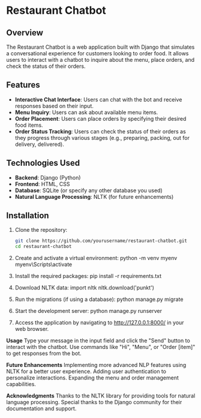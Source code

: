 # Restaurant Chatbot

## Overview

The Restaurant Chatbot is a web application built with Django that simulates a conversational experience for customers looking to order food. It allows users to interact with a chatbot to inquire about the menu, place orders, and check the status of their orders.

## Features

- **Interactive Chat Interface**: Users can chat with the bot and receive responses based on their input.
- **Menu Inquiry**: Users can ask about available menu items.
- **Order Placement**: Users can place orders by specifying their desired food items.
- **Order Status Tracking**: Users can check the status of their orders as they progress through various stages (e.g., preparing, packing, out for delivery, delivered).

## Technologies Used

- **Backend**: Django (Python)
- **Frontend**: HTML, CSS
- **Database**: SQLite (or specify any other database you used)
- **Natural Language Processing**: NLTK (for future enhancements)

## Installation

1. Clone the repository:

   ```bash
   git clone https://github.com/yourusername/restaurant-chatbot.git
   cd restaurant-chatbot
   
2. Create and activate a virtual environment:
   python -m venv myenv
   myenv\Scripts\activate
   
3. Install the required packages:
   pip install -r requirements.txt
   
4. Download NLTK data:
   import nltk
   nltk.download('punkt')

5. Run the migrations (if using a database):
   python manage.py migrate

6. Start the development server:
   python manage.py runserver

7. Access the application by navigating to http://127.0.0.1:8000/ in your web browser.

**Usage**
Type your message in the input field and click the "Send" button to interact with the chatbot.
Use commands like "Hi", "Menu", or "Order [item]" to get responses from the bot.

**Future Enhancements**
Implementing more advanced NLP features using NLTK for a better user experience.
Adding user authentication to personalize interactions.
Expanding the menu and order management capabilities.

**Acknowledgments**
Thanks to the NLTK library for providing tools for natural language processing.
Special thanks to the Django community for their documentation and support.
   

